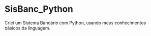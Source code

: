 # SisBanc_Python
Criei um Sistema Bancário com Python, usando meus conhecimentos básicos da linguagem.
